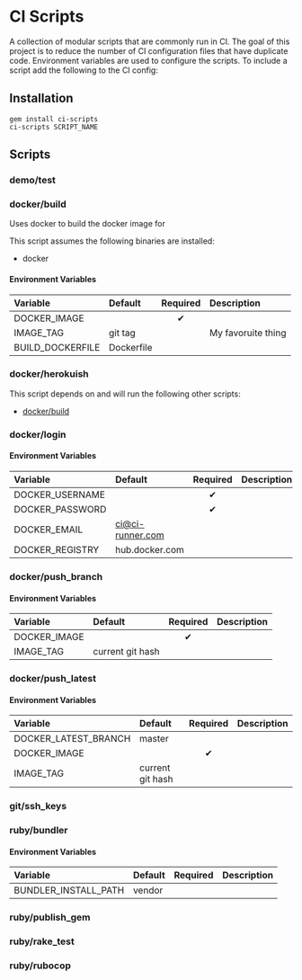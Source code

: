   # CI Scripts

  A collection of modular scripts that are commonly run in CI. The goal of this project is to reduce the number of CI configuration files that have duplicate code. Environment variables are used to configure the scripts. To include a script add the following to the CI config:

  ## Installation
  ```
  gem install ci-scripts
  ci-scripts SCRIPT_NAME
  ```

  ## Scripts

### demo/test



### docker/build
Uses docker to build the docker image for

This script assumes the following binaries are installed:
- docker

#### Environment Variables

| Variable | Default | Required | Description |
|:---|:---|:---:|:---|
| DOCKER_IMAGE |  | ✔ | |
| IMAGE_TAG | git tag |  | My favoruite thing|
| BUILD_DOCKERFILE | Dockerfile |  | |

### docker/herokuish


This script depends on and will run the following other scripts:
- [docker/build](#docker/build)

### docker/login



#### Environment Variables

| Variable | Default | Required | Description |
|:---|:---|:---:|:---|
| DOCKER_USERNAME |  | ✔ | |
| DOCKER_PASSWORD |  | ✔ | |
| DOCKER_EMAIL | ci@ci-runner.com |  | |
| DOCKER_REGISTRY | hub.docker.com |  | |

### docker/push_branch



#### Environment Variables

| Variable | Default | Required | Description |
|:---|:---|:---:|:---|
| DOCKER_IMAGE |  | ✔ | |
| IMAGE_TAG | current git hash |  | |

### docker/push_latest



#### Environment Variables

| Variable | Default | Required | Description |
|:---|:---|:---:|:---|
| DOCKER_LATEST_BRANCH | master |  | |
| DOCKER_IMAGE |  | ✔ | |
| IMAGE_TAG | current git hash |  | |

### git/ssh_keys



### ruby/bundler



#### Environment Variables

| Variable | Default | Required | Description |
|:---|:---|:---:|:---|
| BUNDLER_INSTALL_PATH | vendor |  | |

### ruby/publish_gem



### ruby/rake_test



### ruby/rubocop



